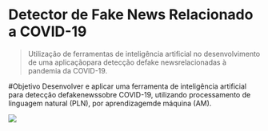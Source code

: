 # Detector de Fake News Relacionado a COVID-19
> Utilização de ferramentas de inteligência artificial no desenvolvimento de uma aplicaçãopara detecção defake newsrelacionadas à pandemia da COVID-19.

#Objetivo
Desenvolver e aplicar uma ferramenta de inteligência artificial para detecção defakenewssobre COVID-19, utilizando processamento de linguagem natural (PLN), por aprendizagemde máquina (AM).

![](header.png)


